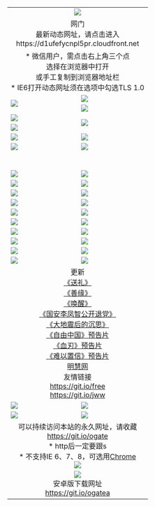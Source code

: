 ﻿<table>
  <tr></tr>
  <tr><td colspan=2 align=center><img src="https://cloud.githubusercontent.com/assets/11880933/13434984/f430fae2-e012-11e5-814f-c2df1e82b247.jpg" /></td></tr>
  <tr><td colspan=2 align=center>网门<br>最新动态网址，请点击进入
<br>https://d1ufefycnpl5pr.cloudfront.net
    </td>
  </tr>
  <tr>
    <td colspan=2 align=center>* 微信用户，需点击右上角三个点<br>选择在浏览器中打开<br>或手工复制到浏览器地址栏
    <br>* IE6打开动态网址须在选项中勾选TLS 1.0</td>
  </tr>
  <tr>
    <td rowspan=2><a href="https://d1ufefycnpl5pr.cloudfront.net/ogUP.aspx?name=11DKC.mp4&list=11DKC" target="_blank"><img src="https://d1ufefycnpl5pr.cloudfront.net/Up/11DKC1.jpg" /></a></td> 
    <td><div><a href="https://d1ufefycnpl5pr.cloudfront.net/ogUP.aspx?name=LRWS.mp4&list=LRWS" target="_blank"><img src="https://d1ufefycnpl5pr.cloudfront.net/Up/LRWS.jpg" /></a></td>
   </tr>
  <tr>
    <td><a href="https://d1ufefycnpl5pr.cloudfront.net/ogNiceVedio.aspx" target="_blank"><img src="https://d1ufefycnpl5pr.cloudfront.net/Up/11TGKDY.jpg" /></a></td>
  </tr>
  <tr>
    <td><a href="https://d1ufefycnpl5pr.cloudfront.net/ogUP.aspx?name=JQR.mp4&count=2" target="_blank"><img src="https://d1ufefycnpl5pr.cloudfront.net/Up/JQR.jpg" /></a></td>   
    <td rowspan=2><a href="https://d1ufefycnpl5pr.cloudfront.net/ogUP.aspx?name=JP.mp4&count=9" target="_blank"><img src="https://d1ufefycnpl5pr.cloudfront.net/Up/JP.jpg" /></td>
  </tr>
  <tr>
    <td><a href="https://d1ufefycnpl5pr.cloudfront.net/ogUP.aspx?name=WH.mp4" target="_blank"><img src="https://d1ufefycnpl5pr.cloudfront.net/Up/WH.jpg" /></a></td>
  </tr>
  <tr>
    <td><a href="https://d1ufefycnpl5pr.cloudfront.net/ogUP.aspx?name=SSZJ.mp4&list=SSZJ" target="_blank"><img src="https://d1ufefycnpl5pr.cloudfront.net/Up/SSZJ.jpg" /></a></td>
    <td><a href="https://d1ufefycnpl5pr.cloudfront.net/ogUP.aspx?name=1XQK.mp4&count=13" target="_blank"><img src="https://d1ufefycnpl5pr.cloudfront.net/Up/1XQK.jpg" /></a</td>
  </tr>
  <tr>
    <td><a href="https://d1ufefycnpl5pr.cloudfront.net/ogUP.aspx?name=ZY.mp4&count=2015|16" target="_blank"><img src="https://d1ufefycnpl5pr.cloudfront.net/Up/ZY.jpg" /></a</td>
    <td><a href="https://d1ufefycnpl5pr.cloudfront.net/ogUP.aspx?name=XTFY.mp4&count=B|2,A|24" target="_blank"><img src="https://d1ufefycnpl5pr.cloudfront.net/Up/XTFY.jpg" /></a></td>
  </tr>
  <tr height="40">
  </tr>
  <tr>
    <td><a href="https://d1ufefycnpl5pr.cloudfront.net/ogUP.aspx?name=4EE/QQ.mp4&list=4EEQQ" target="_blank"><img src="https://d1ufefycnpl5pr.cloudfront.net/Up/4EE/QQ0.jpg"/></a></td>
    <td><a href="https://d1ufefycnpl5pr.cloudfront.net/ogUP.aspx?name=4EE/HQ.mp4&list=4EEHQ" target="_blank"><img src="https://d1ufefycnpl5pr.cloudfront.net/Up/4EE/HQ0.jpg"/></a></td>
  </tr>
  <tr>
    <td><a href="https://d1ufefycnpl5pr.cloudfront.net/ogUP.aspx?name=4EE/ZG.mp4&list=4EEZG" target="_blank"><img src="https://d1ufefycnpl5pr.cloudfront.net/Up/4EE/ZG0.jpg"/></a></td>
    <td><a href="https://d1ufefycnpl5pr.cloudfront.net/ogUP.aspx?name=4EE/DJ.mp4&list=4EEDJ" target="_blank"><img src="https://d1ufefycnpl5pr.cloudfront.net/Up/4EE/DJ0.jpg"/></a></td>
  </tr>
  <tr>
    <td><a href="https://d1ufefycnpl5pr.cloudfront.net/ogUP.aspx?name=4EE/GX.mp4&list=4EEGX" target="_blank"><img src="https://d1ufefycnpl5pr.cloudfront.net/Up/4EE/GX0.jpg"/></a></td>
    <td><a href="https://d1ufefycnpl5pr.cloudfront.net/ogUP.aspx?name=4EE/HD.mp4&list=4EEHD" target="_blank"><img src="https://d1ufefycnpl5pr.cloudfront.net/Up/4EE/HD0.jpg"/></a></td>
  </tr>
  <tr>
    <td><a href="https://d1ufefycnpl5pr.cloudfront.net/ogUP.aspx?name=4EE/TX.mp4&list=4EETX" target="_blank"><img src="https://d1ufefycnpl5pr.cloudfront.net/Up/4EE/TX0.jpg"/></a></td>
    <td><a href="https://d1ufefycnpl5pr.cloudfront.net/ogUP.aspx?name=4EE/WZ.mp4&list=4EEWZ" target="_blank"><img src="https://d1ufefycnpl5pr.cloudfront.net/Up/4EE/WZ0.jpg"/></a></td>
  </tr>
  <tr>
    <td><a href="https://d1ufefycnpl5pr.cloudfront.net/onUP.aspx?name=https://d1pog55izwmvoe.cloudfront.net/" target="_blank"><img src="https://d1ufefycnpl5pr.cloudfront.net/Up/0DTW.jpg"/></a></td>
    <td><a href="https://d1ufefycnpl5pr.cloudfront.net/onUP.aspx?name=https://d240ns8up8earz.cloudfront.net/acenter/" target="_blank"><img src="https://d1ufefycnpl5pr.cloudfront.net/Up/0TDW.jpg" /></a></td>
  </tr>
  <tr>
    <td><a href="https://d1ufefycnpl5pr.cloudfront.net/onUP.aspx?name=https://d4508d6vomz2p.cloudfront.net/gb/nsc413.htm" target="_blank"><img src="https://d1ufefycnpl5pr.cloudfront.net/Up/0DJY.jpg" /></a></td>
    <td><a href="https://d1ufefycnpl5pr.cloudfront.net/onUP.aspx?name=https://dilo7bqpjb57y.cloudfront.net/xtr/gb/prog204.html" target="_blank"><img src="https://d1ufefycnpl5pr.cloudfront.net/Up/0XTR.jpg" /></a></td>
  </tr>
  <tr>
    <td><a href="https://d1ufefycnpl5pr.cloudfront.net/onUP.aspx?name=https://d3aj00iefsmfgc.cloudfront.net/" target="_blank"><img src="https://d1ufefycnpl5pr.cloudfront.net/Up/0MHW.jpg" /></a></td>
    <td><a href="https://d1ufefycnpl5pr.cloudfront.net/onUP.aspx?name=https://d20wz7qt14x5d2.cloudfront.net/" target="_blank"><img src="https://d1ufefycnpl5pr.cloudfront.net/Up/0ZJW.jpg" /></a></td>
  </tr>
  <tr>
    <td><a href="https://d1ufefycnpl5pr.cloudfront.net/ogUP.aspx?name=0FG.zip" target="_blank"><img src="https://d1ufefycnpl5pr.cloudfront.net/Up/0FG.jpg" /></a></td>
    <td><a href="https://d1ufefycnpl5pr.cloudfront.net/ogUP.aspx?name=0FGA.apk" target="_blank"><img src="https://d1ufefycnpl5pr.cloudfront.net/Up/0FGA.jpg" /></a></td>
  </tr>
  <tr>
    <td><a href="https://d1ufefycnpl5pr.cloudfront.net/ogUP.aspx?name=0U.zip" target="_blank"><img src="https://d1ufefycnpl5pr.cloudfront.net/Up/0U.jpg" /></a></td>
    <td><a href="https://d1ufefycnpl5pr.cloudfront.net/ogUP.aspx?name=0UA.apk" target="_blank"><img src="https://d1ufefycnpl5pr.cloudfront.net/Up/0UA.jpg" /></a></td>
  </tr>
  <tr>
    <td><a href="https://d1ufefycnpl5pr.cloudfront.net/ogUP.aspx?name=0iPPOTV.zip" target="_blank"><img src="https://d1ufefycnpl5pr.cloudfront.net/Up/0iPPOTV.jpg" /></a></td>
    <td><a href="https://d1ufefycnpl5pr.cloudfront.net/ogUP.aspx?name=0iNTD.apk" target="_blank"><img src="https://d1ufefycnpl5pr.cloudfront.net/Up/0iNTD.jpg" /></a></td>
  </tr>
  <tr>
    <td colspan=2 align=center>更新<br>
      <a href="https://d1ufefycnpl5pr.cloudfront.net/ogUP.aspx?name=4ESL.mp4" target="_blank">《送礼》</a><br>
      <a href="https://d1ufefycnpl5pr.cloudfront.net/ogUP.aspx?name=4ESY.mp4" target="_blank">《善缘》</a><br>
      <a href="https://d1ufefycnpl5pr.cloudfront.net/ogUP.aspx?name=4EHX.mp4" target="_blank">《唤醒》</a><br>
      <a href="https://d1ufefycnpl5pr.cloudfront.net/ogUP.aspx?name=4LFZ.mp4" target="_blank">《国安李凤智公开退党》</a><br>
      <a href="https://d1ufefycnpl5pr.cloudfront.net/ogUP.aspx?name=4DDZHDCS.mp4" target="_blank">《大地震后的沉思》</a><br>
      <a href="https://d1ufefycnpl5pr.cloudfront.net/ogUP.aspx?name=11ZYZG0.mp4" target="_blank">《自由中国》预告片</a><br>
      <a href="https://d1ufefycnpl5pr.cloudfront.net/ogUP.aspx?name=11XR.mp4" target="_blank">《血刃》预告片</a><br>
      <a href="https://d1ufefycnpl5pr.cloudfront.net/ogUP.aspx?name=11NYZX.mp4&count=2" target="_blank">《难以置信》预告片</a><br>
      <a href="https://d1ufefycnpl5pr.cloudfront.net/onUP.aspx?name=https://www.minghui.org/" target="_blank">明慧网</a><br>
      友情链接<br>
      <a href="https://d1ufefycnpl5pr.cloudfront.net/onUP.aspx?name=https://git.io/free" target="_blank">https://git.io/free</a><br>
      <a href="https://d1ufefycnpl5pr.cloudfront.net/onUP.aspx?name=https://git.io/jww" target="_blank">https://git.io/jww</a></td>
    </td>
  </tr>
  <tr>
    <td><a href="https://d1ufefycnpl5pr.cloudfront.net/ogNice.aspx" target="_blank"><img src="https://d1ufefycnpl5pr.cloudfront.net/Up/0WCYY.jpg" /></a></td>
    <td><a href="https://d1ufefycnpl5pr.cloudfront.net/onCO.aspx?ob=600事物&op=增删改&args=WH1~%23类型6新闻%7c%23类型6评论&mode=" target="_blank"><img src="https://d1ufefycnpl5pr.cloudfront.net/Up/0WZTT.jpg" /></a></td> 
  </tr>
  <tr>
    <td><a href="https://d1ufefycnpl5pr.cloudfront.net/ogDY.aspx" target="_blank"><img src="https://d1ufefycnpl5pr.cloudfront.net/Up/0FK.jpg" /></a></td>
    <td><a href="https://d1ufefycnpl5pr.cloudfront.net/ogST.aspx" target="_blank"><img src="https://d1ufefycnpl5pr.cloudfront.net/Up/0ST.jpg" /></a></td> 
  </tr>
  <tr>
    <td colspan=2 align=center>可以持续访问本站的永久网址，请收藏<br/><a href="https://git.io/ogate" target="_blank">https://git.io/ogate</a><br/>* http后一定要跟s<br/>* 不支持IE 6、7、8，可选用<a href="https://d1ufefycnpl5pr.cloudfront.net/ogUP.aspx?name=0ChromePortable.zip">Chrome</a><br/><a href="https://d1ufefycnpl5pr.cloudfront.net/Up/0WMGDL2.png" target="_blank"><img src="https://d1ufefycnpl5pr.cloudfront.net/Up/0WMGD2.png"/></a></td>
  </tr>
  <tr>
    <td colspan=2 align=center><a href="https://d1ufefycnpl5pr.cloudfront.net/ogUP.aspx?name=0oGate.apk" target="_blank"><img src="https://cloud.githubusercontent.com/assets/11880933/13720399/75e143ee-e842-11e5-9f0a-1421f423c80f.jpg" /></a><br>安卓版下载网址<br><a href="https://git.io/ogatea">https://git.io/ogatea</a></td>
  </tr>
  <!--tr>
    <td colspan=2 align=center>可能失效的动态网址
    </td>
  </tr-->
</table>
